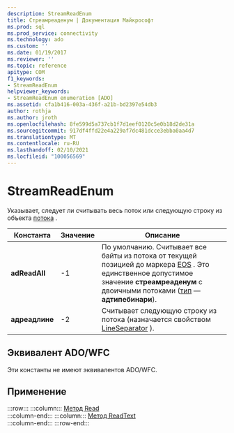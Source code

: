 ```yaml
---
description: StreamReadEnum
title: Стреамреаденум | Документация Майкрософт
ms.prod: sql
ms.prod_service: connectivity
ms.technology: ado
ms.custom: ''
ms.date: 01/19/2017
ms.reviewer: ''
ms.topic: reference
apitype: COM
f1_keywords:
- StreamReadEnum
helpviewer_keywords:
- StreamReadEnum enumeration [ADO]
ms.assetid: cfa1b416-003a-436f-a21b-bd2397e54db3
author: rothja
ms.author: jroth
ms.openlocfilehash: 8fe599d5a737cb1f7d1eef0120c5e0b18d2de31a
ms.sourcegitcommit: 917df4ffd22e4a229af7dc481dcce3ebba0aa4d7
ms.translationtype: MT
ms.contentlocale: ru-RU
ms.lasthandoff: 02/10/2021
ms.locfileid: "100056569"
---
```

# <a name="streamreadenum"></a>StreamReadEnum
Указывает, следует ли считывать весь поток или следующую строку из объекта [потока](./stream-object-ado.md) .  
  
|Константа|Значение|Описание|  
|--------------|-----------|-----------------|  
|**adReadAll**|-1|По умолчанию. Считывает все байты из потока от текущей позицией до маркера [EOS](./eos-property.md) . Это единственное допустимое значение **стреамреаденум** с двоичными потоками ([тип](./type-property-ado-stream.md) — **адтипебинари**).|  
|**адреадлине**|-2|Считывает следующую строку из потока (назначается свойством [LineSeparator](./lineseparator-property-ado.md) ).|  
  
## <a name="adowfc-equivalent"></a>Эквивалент ADO/WFC  
 Эти константы не имеют эквивалентов ADO/WFC.  
  
## <a name="applies-to"></a>Применение  

:::row:::
    :::column:::
        [Метод Read](./read-method.md)  
    :::column-end:::
    :::column:::
        [Метод ReadText](./readtext-method.md)  
    :::column-end:::
:::row-end:::